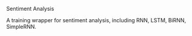 Sentiment Analysis

A training wrapper for sentiment analysis, including RNN, LSTM, BiRNN, SimpleRNN.